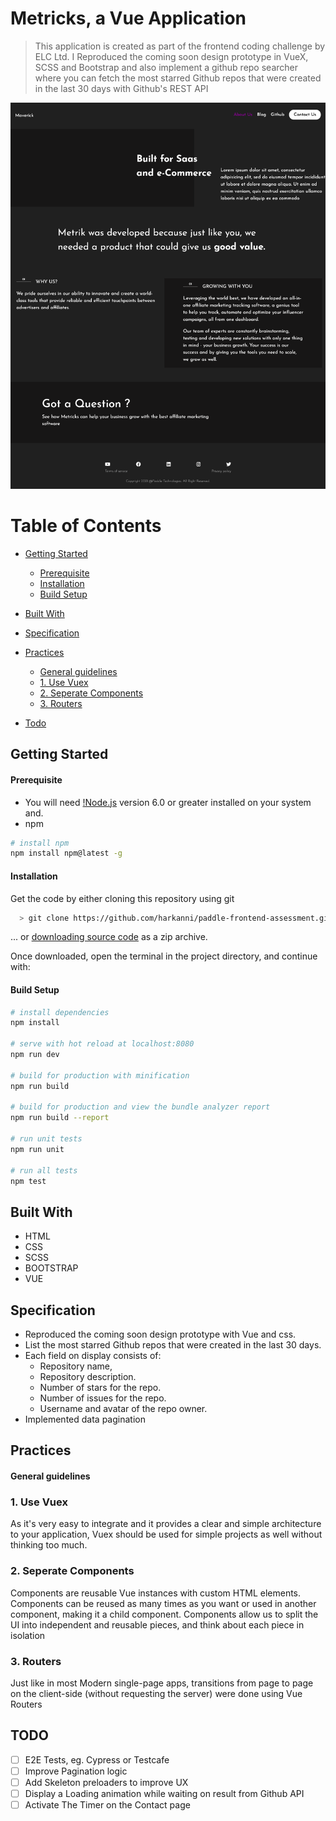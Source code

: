 # Metricks, a Vue Application

> This application is created as part of the frontend coding challenge by ELC Ltd. I Reproduced the coming soon design prototype in VueX, SCSS and Bootstrap and also implement a github repo searcher where you can fetch the most starred Github repos that were created in the last 30 days with Github's REST API

<p align="center">
  <img src="./Screenshot2.png"/>
  <br>
</p>

# Table of Contents
  * [Getting Started](#getting-started)
    * [Prerequisite](#prerequisite)
    * [Installation](#installation)
    * [Build Setup](#build-setup)
  * [Built With](#built-with)
  * [Specification](#specification)
  * [Practices](#practices)
    * [General guidelines](#general-guidelines)
    * [1. Use Vuex](#1-use-vuex)
    * [2. Seperate Components](#2-seperate-components)
    * [3. Routers](#3-routers)
    
  * [Todo](#todo)

##  Getting Started
####  Prerequisite
  * You will need [!Node.js](https://nodejs.org) version 6.0 or greater installed on your system and.
  * npm
  ``` bash
  # install npm
  npm install npm@latest -g
  ```
  
####  Installation
Get the code by either cloning this repository using git
``` bash
  > git clone https://github.com/harkanni/paddle-frontend-assessment.git
```
... or [downloading source code](https://github.com/harkanni/paddle-frontend-assessment/archive/master.zip) as a zip archive.

Once downloaded, open the terminal in the project directory, and continue with:

#### Build Setup

``` bash
# install dependencies
npm install

# serve with hot reload at localhost:8080
npm run dev

# build for production with minification
npm run build

# build for production and view the bundle analyzer report
npm run build --report

# run unit tests
npm run unit

# run all tests
npm test
```

##  Built With
  * HTML
  * CSS
  * SCSS
  * BOOTSTRAP
  * VUE

##  Specification
  * Reproduced the coming soon design prototype with Vue and css.
  * List the most starred Github repos that were created in the last 30 days.
  * Each field on display consists of: 
    * Repository name,
    * Repository description.
    * Number of stars for the repo.
    * Number of issues for the repo.
    * Username and avatar of the repo owner.
  * Implemented data pagination

## Practices
#### General guidelines

### 1. Use Vuex
As it's very easy to integrate and it provides a clear and simple architecture to your application, Vuex should be used for simple projects as well without thinking too much.

### 2. Seperate Components
Components are reusable Vue instances with custom HTML elements. Components can be reused as many times as you want or used in another component, making it a child component. Components allow us to split the UI into independent and reusable pieces, and think about each piece in isolation

### 3. Routers
Just like in most Modern single-page apps, transitions from page to page on the client-side (without requesting the server) were done using Vue Routers

 

## TODO

- [ ] E2E Tests, eg. Cypress or Testcafe
- [ ] Improve Pagination logic
- [ ] Add Skeleton preloaders to improve UX
- [ ] Display a Loading animation while waiting on result from Github API
- [ ] Activate The Timer on the Contact page
